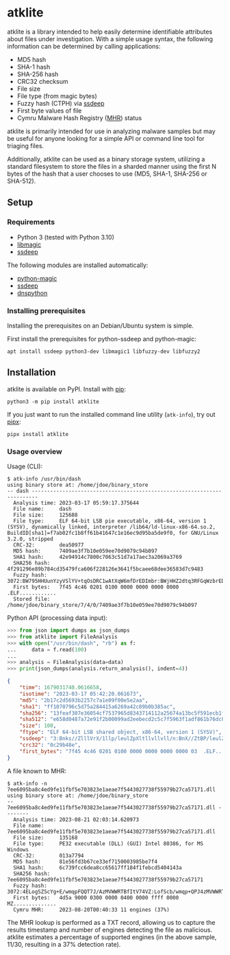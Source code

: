 # atklite
atklite is a library intended to help easily determine identifiable
attributes about files under investigation. With a simple usage syntax,
the following information can be determined by calling applications:

- MD5 hash
- SHA-1 hash
- SHA-256 hash
- CRC32 checksum
- File size
- File type (from magic bytes)
- Fuzzy hash (CTPH) via [ssdeep](https://ssdeep-project.github.io/ssdeep/)
- First byte values of file
- Cymru Malware Hash Registry ([MHR](https://www.team-cymru.com/mhr)) status

atklite is primarily intended for use in analyzing malware samples but may be
useful for anyone looking for a simple API or command line tool for triaging
files.

Additionally, atklite can be used as a binary storage system, utilizing a standard
filesystem to store the files in a sharded manner using the first N bytes of the
hash that a user chooses to use (MD5, SHA-1, SHA-256 or SHA-512).

## Setup

### Requirements
- Python 3 (tested with Python 3.10)
- [libmagic](https://www.darwinsys.com/file/)
- [ssdeep](https://github.com/ssdeep-project/ssdeep)

The following modules are installed automatically:
- [python-magic](https://pypi.python.org/pypi/python-magic/)
- [ssdeep](https://pypi.org/project/ssdeep/)
- [dnspython](dnspython.org/)

### Installing prerequisites
Installing the prerequisites on an Debian/Ubuntu system is simple.

First install the prerequisites for python-ssdeep and python-magic:

    apt install ssdeep python3-dev libmagic1 libfuzzy-dev libfuzzy2

## Installation
atklite is available on PyPI. Install with [pip](https://pip.pypa.io/):

    python3 -m pip install atklite

If you just want to run the installed command line utility (`atk-info`), try
out [pipx](https://pypa.github.io/pipx/):

    pipx install atklite

### Usage overview
Usage (CLI):

```
$ atk-info /usr/bin/dash
using binary store at: /home/jdoe/binary_store
-- dash ------------------------------------------------------------------------
  Analysis time: 2023-03-17 05:59:17.375644
  File name:     dash
  File size:     125688
  File type:     ELF 64-bit LSB pie executable, x86-64, version 1 (SYSV), dynamically linked, interpreter /lib64/ld-linux-x86-64.so.2, BuildID[sha1]=f7ab02fc1b8ff61b41647c1e16ec9d95ba5de9f0, for GNU/Linux 3.2.0, stripped
  CRC-32:        dea50977
  MD5 hash:      7409ae3f7b10e059ee70d9079c94b097
  SHA1 hash:     42e94914c7800c7063c51d7a17aec3a2069a3769
  SHA256 hash:   4f291296e89b784cd35479fca606f228126e3641f5bcaee68dee36583d7c9483
  Fuzzy hash:    3072:BW795HHUunYzyVSlYV+tqOsDRC1wAtXqW6mfDrEDImbr:BWjHHZ2dtq3RFGqWzbrED7br
  First bytes:   7f45 4c46 0201 0100 0000 0000 0000 0000  .ELF............
  Stored file:   /home/jdoe/binary_store/7/4/0/7409ae3f7b10e059ee70d9079c94b097
```

Python API (processing data input):

```python
>>> from json import dumps as json_dumps
>>> from atklite import FileAnalysis
>>> with open("/usr/bin/dash", "rb") as f:
...     data = f.read(100)
... 
>>> analysis = FileAnalysis(data=data)
>>> print(json_dumps(analysis.return_analysis(), indent=4))
```

```json
{
    "time": 1679031740.0616658,
    "isotime": "2023-03-17 05:42:20.061673",
    "md5": "2b17c2d5693b2257c7a1e09f00e5e2aa",
    "sha1": "ff1070796c5d75a284415a6269a42c89b0b385ac",
    "sha256": "13feaf307e36054cf7537965d8343714112a25674a13bc5f591ecb1fb61de65b",
    "sha512": "e658d0487a72e91f2b00099ad2eebecd2c5c7f5963f1adf861b76dc088b569199f43c866dbb1de7af2ad58b312e205c2e3ef3891e51229508059e034176284ab",
    "size": 100,
    "ftype": "ELF 64-bit LSB shared object, x86-64, version 1 (SYSV)",
    "ssdeep": "3:Bnks//ZlllVrX/1llp/leulZpXltllvllvll/n:BnX//ZtBP/leulZ5",
    "crc32": "0c29b48e",
    "first_bytes": "7f45 4c46 0201 0100 0000 0000 0000 0000 03  .ELF............."
}
```

A file known to MHR:

```
$ atk-info -n 7ee6095ba8c4ed9fe11fbf5e703823e1aeae7f5443027738f55979b27ca57171.dll 
using binary store at: /home/jdoe/binary_store
-- 7ee6095ba8c4ed9fe11fbf5e703823e1aeae7f5443027738f55979b27ca57171.dll --------
  Analysis time: 2023-08-21 02:03:14.620973
  File name:     7ee6095ba8c4ed9fe11fbf5e703823e1aeae7f5443027738f55979b27ca57171.dll
  File size:     135168
  File type:     PE32 executable (DLL) (GUI) Intel 80386, for MS Windows
  CRC-32:        013a7794
  MD5 hash:      81e56fd3b67ce33ef7150003985be7f4
  SHA1 hash:     6c739fcc6dea8cc65617ff184f1febcd5404143a
  SHA256 hash:   7ee6095ba8c4ed9fe11fbf5e703823e1aeae7f5443027738f55979b27ca57171
  Fuzzy hash:    3072:4ELogSZScYg+E/wmqpFQQT7J/AzMVWWRTBfItV74VZ:LofScb/wmqp+QPJ4zMVWWRTBgkj
  First bytes:   4d5a 9000 0300 0000 0400 0000 ffff 0000  MZ..............
  Cymru MHR:     2023-08-20T00:40:33 11 engines (37%)
```

The MHR lookup is performed as a TXT record, allowing us to capture the results
timestamp and number of engines detecting the file as malicious. atklite
estimates a percentage of supported engines (in the above sample, 11/30,
resulting in a 37% detection rate).
